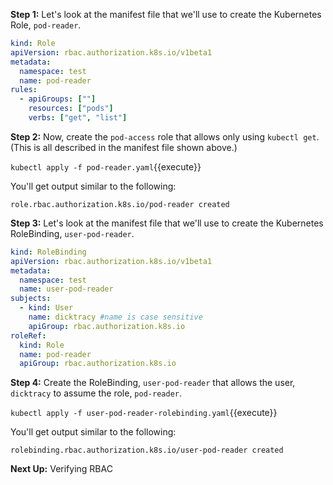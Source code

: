 **Step 1:** Let's look at the manifest file that we'll use to create the Kubernetes Role, `pod-reader`. 

```yaml
kind: Role
apiVersion: rbac.authorization.k8s.io/v1beta1
metadata:
  namespace: test
  name: pod-reader
rules:
  - apiGroups: [""]
    resources: ["pods"]
    verbs: ["get", "list"]
```

**Step 2:** Now, create the `pod-access` role that allows only using `kubectl get`. (This is all described in
the manifest file shown above.)

`kubectl apply -f pod-reader.yaml`{{execute}}

You'll get output similar to the following:

`role.rbac.authorization.k8s.io/pod-reader created`

**Step 3:** Let's look at the manifest file that we'll use to create the Kubernetes RoleBinding, `user-pod-reader`.

```yaml
kind: RoleBinding
apiVersion: rbac.authorization.k8s.io/v1beta1
metadata:
  namespace: test
  name: user-pod-reader
subjects:
  - kind: User
    name: dicktracy #name is case sensitive
    apiGroup: rbac.authorization.k8s.io
roleRef:
  kind: Role
  name: pod-reader
  apiGroup: rbac.authorization.k8s.io
```

**Step 4:** Create the RoleBinding, `user-pod-reader` that allows the user, `dicktracy` to assume the 
role, `pod-reader`.

`kubectl apply -f user-pod-reader-rolebinding.yaml`{{execute}}

You'll get output similar to the following:

`rolebinding.rbac.authorization.k8s.io/user-pod-reader created`

**Next Up:** Verifying RBAC
